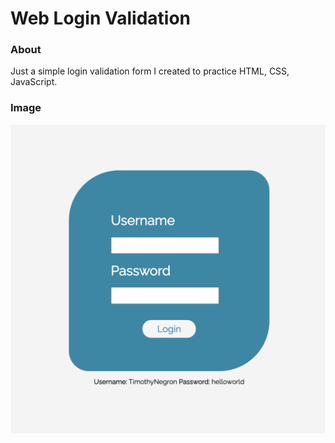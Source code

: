 # Web Login Validation

### About

Just a simple login validation form I created to practice HTML, CSS, JavaScript.

### Image

![Login Page Image](assets/login.png)
